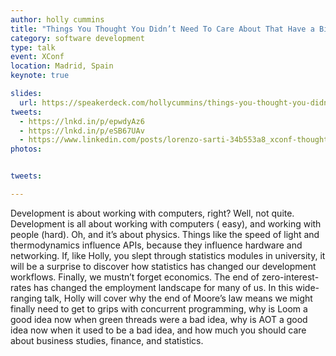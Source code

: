```yaml
---
author: holly cummins
title: "Things You Thought You Didn’t Need To Care About That Have a Big Impact On Your Job"
category: software development
type: talk
event: XConf
location: Madrid, Spain
keynote: true

slides:
  url: https://speakerdeck.com/hollycummins/things-you-thought-you-didnt-need-to-care-about-that-have-a-big-impact-on-your-job-cbc2b4d1-06d4-48a8-a185-a3f40a8db3ec
tweets:
  - https://lnkd.in/p/epwdyAz6
  - https://lnkd.in/p/eSB67UAv
  - https://www.linkedin.com/posts/lorenzo-sarti-34b553a8_xconf-thoughtworks-techleadership-activity-7374558570727510016-NrNj
photos:


tweets:

---
```


Development is about working with computers, right? Well, not quite. Development is all about working with computers (
easy), and working with people (hard). Oh, and it’s about physics. Things like the speed of light and thermodynamics
influence APIs, because they influence hardware and networking. If, like Holly, you slept through statistics modules in
university, it will be a surprise to discover how statistics has changed our development workflows. Finally, we mustn’t
forget economics. The end of zero-interest-rates has changed the employment landscape for many of us. In this
wide-ranging talk, Holly will cover why the end of Moore’s law means we might finally need to get to grips with
concurrent programming, why is Loom a good idea now when green threads were a bad idea, why is AOT a good idea now when
it used to be a bad idea, and how much you should care about business studies, finance, and statistics. 